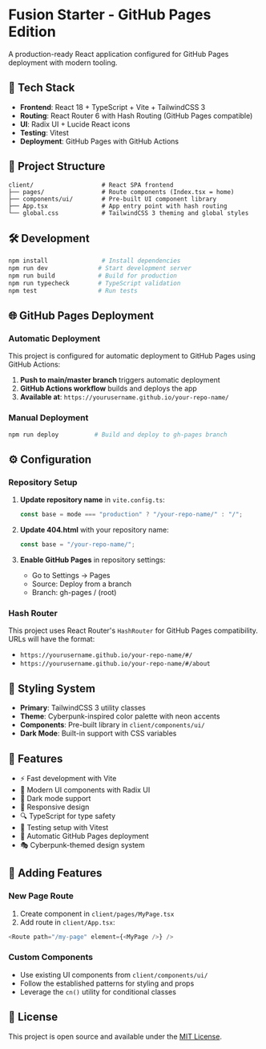 # Fusion Starter - GitHub Pages Edition

A production-ready React application configured for GitHub Pages deployment with modern tooling.

## 🚀 Tech Stack

- **Frontend**: React 18 + TypeScript + Vite + TailwindCSS 3
- **Routing**: React Router 6 with Hash Routing (GitHub Pages compatible)
- **UI**: Radix UI + Lucide React icons
- **Testing**: Vitest
- **Deployment**: GitHub Pages with GitHub Actions

## 📁 Project Structure

```
client/                   # React SPA frontend
├── pages/                # Route components (Index.tsx = home)
├── components/ui/        # Pre-built UI component library
├── App.tsx               # App entry point with hash routing
└── global.css            # TailwindCSS 3 theming and global styles
```

## 🛠️ Development

```bash
npm install               # Install dependencies
npm run dev              # Start development server
npm run build            # Build for production
npm run typecheck        # TypeScript validation
npm test                 # Run tests
```

## 🌐 GitHub Pages Deployment

### Automatic Deployment

This project is configured for automatic deployment to GitHub Pages using GitHub Actions:

1. **Push to main/master branch** triggers automatic deployment
2. **GitHub Actions workflow** builds and deploys the app
3. **Available at**: `https://yourusername.github.io/your-repo-name/`

### Manual Deployment

```bash
npm run deploy          # Build and deploy to gh-pages branch
```

## ⚙️ Configuration

### Repository Setup

1. **Update repository name** in `vite.config.ts`:

   ```typescript
   const base = mode === "production" ? "/your-repo-name/" : "/";
   ```

2. **Update 404.html** with your repository name:

   ```javascript
   const base = "/your-repo-name/";
   ```

3. **Enable GitHub Pages** in repository settings:
   - Go to Settings → Pages
   - Source: Deploy from a branch
   - Branch: gh-pages / (root)

### Hash Router

This project uses React Router's `HashRouter` for GitHub Pages compatibility. URLs will have the format:

- `https://yourusername.github.io/your-repo-name/#/`
- `https://yourusername.github.io/your-repo-name/#/about`

## 🎨 Styling System

- **Primary**: TailwindCSS 3 utility classes
- **Theme**: Cyberpunk-inspired color palette with neon accents
- **Components**: Pre-built library in `client/components/ui/`
- **Dark Mode**: Built-in support with CSS variables

## 📱 Features

- ⚡ Fast development with Vite
- 🎨 Modern UI components with Radix UI
- 🌙 Dark mode support
- 📱 Responsive design
- 🔍 TypeScript for type safety
- 🧪 Testing setup with Vitest
- 🚀 Automatic GitHub Pages deployment
- 🎭 Cyberpunk-themed design system

## 🔧 Adding Features

### New Page Route

1. Create component in `client/pages/MyPage.tsx`
2. Add route in `client/App.tsx`:

```typescript
<Route path="/my-page" element={<MyPage />} />
```

### Custom Components

- Use existing UI components from `client/components/ui/`
- Follow the established patterns for styling and props
- Leverage the `cn()` utility for conditional classes

## 📝 License

This project is open source and available under the [MIT License](LICENSE).
